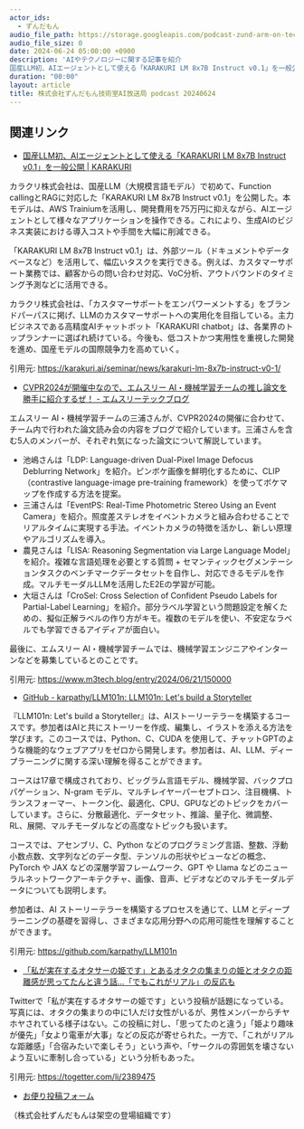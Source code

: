 ```yaml
---
actor_ids:
  - ずんだもん
audio_file_path: https://storage.googleapis.com/podcast-zund-arm-on-tech/audio/株式会社ずんだもん技術室AI放送局_podcast_20240624.mp3
audio_file_size: 0
date: 2024-06-24 05:00:00 +0900
description: 'AIやテクノロジーに関する記事を紹介  
国産LLM初、AIエージェントとして使える「KARAKURI LM 8x7B Instruct v0.1」を一般公開 | KARAKURI、CVPR2024が開催中なので、エムスリー AI・機械学習チームの推し論文を勝手に紹介するぜ！ - エムスリーテックブログ、GitHub - karpathy/LLM101n: LLM101n: Lets build a Storyteller、「私が実在するオタサーの姫です」とあるオタクの集まりの姫とオタクの距離感が思ってたんと違う話…「でもこれがリアル」の反応も、'
duration: "00:00"
layout: article
title: 株式会社ずんだもん技術室AI放送局 podcast 20240624
---
```


## 関連リンク


- [国産LLM初、AIエージェントとして使える「KARAKURI LM 8x7B Instruct v0.1」を一般公開 | KARAKURI](https://karakuri.ai/seminar/news/karakuri-lm-8x7b-instruct-v0-1/)  


カラクリ株式会社は、国産LLM（大規模言語モデル）で初めて、Function callingとRAGに対応した「KARAKURI LM 8x7B Instruct v0.1」を公開した。本モデルは、AWS Trainiumを活用し、開発費用を75万円に抑えながら、AIエージェントとして様々なアプリケーションを操作できる。これにより、生成AIのビジネス実装における導入コストや手間を大幅に削減できる。

「KARAKURI LM 8x7B Instruct v0.1」は、外部ツール（ドキュメントやデータベースなど）を活用して、幅広いタスクを実行できる。例えば、カスタマーサポート業務では、顧客からの問い合わせ対応、VoC分析、アウトバウンドのタイミング予測などに活用できる。

カラクリ株式会社は、「カスタマーサポートをエンパワーメントする」をブランドパーパスに掲げ、LLMのカスタマーサポートへの実用化を目指している。主力ビジネスである高精度AIチャットボット「KARAKURI chatbot」は、各業界のトップランナーに選ばれ続けている。今後も、低コストかつ実用性を重視した開発を進め、国産モデルの国際競争力を高めていく。

引用元: https://karakuri.ai/seminar/news/karakuri-lm-8x7b-instruct-v0-1/


- [CVPR2024が開催中なので、エムスリー AI・機械学習チームの推し論文を勝手に紹介するぜ！ - エムスリーテックブログ](https://www.m3tech.blog/entry/2024/06/21/150000)  

 エムスリー AI・機械学習チームの三浦さんが、CVPR2024の開催に合わせて、チーム内で行われた論文読み会の内容をブログで紹介しています。三浦さんを含む5人のメンバーが、それぞれ気になった論文について解説しています。

- 池嶋さんは「LDP: Language-driven Dual-Pixel Image Defocus Deblurring Network」を紹介。ピンボケ画像を鮮明化するために、CLIP（contrastive language-image pre-training framework）を使ってボケマップを作成する方法を提案。
- 三浦さんは「EventPS: Real-Time Photometric Stereo Using an Event Camera」を紹介。照度差ステレオをイベントカメラと組み合わせることでリアルタイムに実現する手法。イベントカメラの特徴を活かし、新しい原理やアルゴリズムを導入。
- 農見さんは「LISA: Reasoning Segmentation via Large Language Model」を紹介。複雑な言語処理を必要とする質問 + セマンティックセグメンテーションタスクのベンチマークデータセットを自作し、対応できるモデルを作成。マルチモーダルLLMを活用したE2Eの学習が可能。
- 大垣さんは「CroSel: Cross Selection of Confident Pseudo Labels for Partial-Label Learning」を紹介。部分ラベル学習という問題設定を解くための、擬似正解ラベルの作り方がキモ。複数のモデルを使い、不安定なラベルでも学習できるアイディアが面白い。

最後に、エムスリー AI・機械学習チームでは、機械学習エンジニアやインターンなどを募集しているとのことです。

引用元: https://www.m3tech.blog/entry/2024/06/21/150000


- [GitHub - karpathy/LLM101n: LLM101n: Let's build a Storyteller](https://github.com/karpathy/LLM101n)  

 

『LLM101n: Let's build a Storyteller』は、AIストーリーテラーを構築するコースです。参加者はAIと共にストーリーを作成、編集し、イラストを添える方法を学びます。このコースでは、Python、C、CUDA を使用して、チャットGPTのような機能的なウェブアプリをゼロから開発します。参加者は、AI、LLM、ディープラーニングに関する深い理解を得ることができます。

コースは17章で構成されており、ビッグラム言語モデル、機械学習、バックプロパゲーション、N-gram モデル、マルチレイヤーパーセプトロン、注目機構、トランスフォーマー、トークン化、最適化、CPU、GPUなどのトピックをカバーしています。さらに、分散最適化、データセット、推論、量子化、微調整、RL、展開、マルチモーダルなどの高度なトピックも扱います。

コースでは、アセンブリ、C、Python などのプログラミング言語、整数、浮動小数点数、文字列などのデータ型、テンソルの形状やビューなどの概念、PyTorch や JAX などの深層学習フレームワーク、GPT や Llama などのニューラルネットワークアーキテクチャ、画像、音声、ビデオなどのマルチモーダルデータについても説明します。

参加者は、AI ストーリーテラーを構築するプロセスを通じて、LLM とディープラーニングの基礎を習得し、さまざまな応用分野への応用可能性を理解することができます。

引用元: https://github.com/karpathy/LLM101n


- [「私が実在するオタサーの姫です」とあるオタクの集まりの姫とオタクの距離感が思ってたんと違う話…「でもこれがリアル」の反応も](https://togetter.com/li/2389475)  

 
Twitterで「私が実在するオタサーの姫です」という投稿が話題になっている。写真には、オタクの集まりの中に1人だけ女性がいるが、男性メンバーからチヤホヤされている様子はない。この投稿に対し、「思ってたのと違う」「姫より趣味が優先」「女より電車が大事」などの反応が寄せられた。一方で、「これがリアルな距離感」「合宿みたいで楽しそう」という声や、「サークルの雰囲気を壊さないよう互いに牽制し合っている」という分析もあった。

引用元: https://togetter.com/li/2389475



- [お便り投稿フォーム](https://forms.gle/ffg4JTfqdiqK62qf9)

（株式会社ずんだもんは架空の登場組織です）
